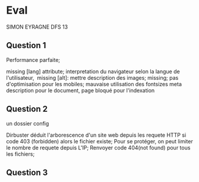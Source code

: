# Eval

SIMON EYRAGNE DFS 13


## Question 1
Performance parfaite;
<html> missing [lang] attribute; interpretation du navigateur selon la langue de l'utilisateur,
<img> missing [alt]: mettre description des images;
<meta name="viewport"> missing; pas d'optimisation pour les mobiles;
 mauvaise utilisation des fontsizes
 meta description pour le document,
  page bloqué pour l'indexation


## Question 2
un dossier config

Dirbuster déduit l'arborescence d'un site web depuis les requete HTTP si code 403 (forbidden) alors le fichier existe;
Pour se protéger, on peut limiter le nombre de requete depuis L'IP; Renvoyer code 404(not found) pour tous les fichiers;

## Question 3

